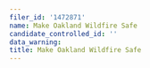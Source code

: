 ```yaml
---
filer_id: '1472871'
name: Make Oakland Wildfire Safe
candidate_controlled_id: ''
data_warning: 
title: Make Oakland Wildfire Safe
---
```

